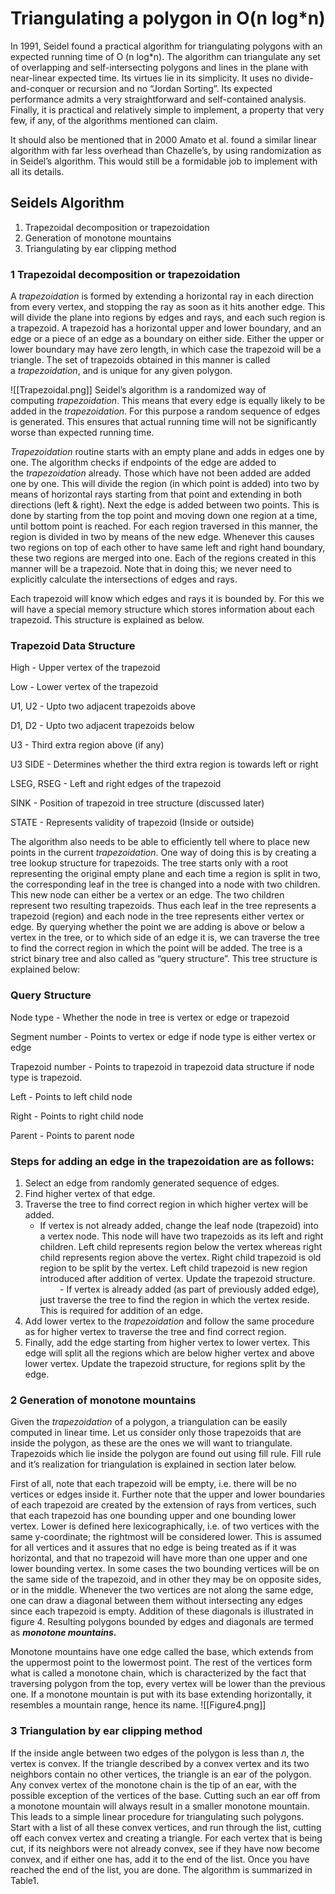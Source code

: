 # Triangulating a polygon in O(n log*n)
In 1991, Seidel found a practical algorithm for triangulating polygons with an expected running time of O (n log*n). 
The algorithm can triangulate any set of overlapping and self-intersecting polygons and lines in the plane with near-linear expected time.
Its virtues lie in its simplicity.
It uses no divide-and-conquer or recursion and no “Jordan Sorting”.
Its expected performance admits a very straightforward and self-contained analysis.
Finally, it is practical and relatively simple to implement, a property that very few, if any, of the algorithms mentioned can claim.

It should also be mentioned that in 2000 Amato et al.
found a similar linear algorithm with far less overhead than Chazelle’s, by using randomization as in Seidel’s algorithm. This would still be a formidable job to implement with all its details.

## Seidels Algorithm
1. Trapezoidal decomposition or trapezoidation
2. Generation of monotone mountains
3. Triangulating by ear clipping method

### 1 Trapezoidal decomposition or trapezoidation
A _trapezoidation_ is formed by extending a horizontal ray in each direction from every vertex, and stopping the ray as soon as it hits another edge.
This will divide the plane into regions by edges and rays, and each such region is a trapezoid.
A trapezoid has a horizontal upper and lower boundary, and an edge or a piece of an edge as a boundary on either side.
Either the upper or lower boundary may have zero length, in which case the trapezoid will be a triangle.
The set of trapezoids obtained in this manner is called a _trapezoidation_, and is unique for any given polygon.

![[Trapezoidal.png]]
Seidel’s algorithm is a randomized way of computing _trapezoidation_. This means that every edge is equally likely to be added in the _trapezoidation_. For this purpose a random sequence of edges is generated. This ensures that actual running time will not be significantly worse than expected running time.

_Trapezoidation_ routine starts with an empty plane and adds in edges one by one. 
The algorithm checks if endpoints of the edge are added to the _trapezoidation_ already.
Those which have not been added are added one by one.
This will divide the region (in which point is added) into two by means of horizontal rays starting from that point and extending in both directions (left & right).
Next the edge is added between two points.
This is done by starting from the top point and moving down one region at a time, until bottom point is reached.
For each region traversed in this manner, the region is divided in two by means of the new edge.
Whenever this causes two regions on top of each other to have same left and right hand boundary, these two regions are merged into one.
Each of the regions created in this manner will be a trapezoid.
Note that in doing this; we never need to explicitly calculate the intersections of edges and rays.

Each trapezoid will know which edges and rays it is bounded by. For this we will have a special memory structure which stores information about each trapezoid. This structure is explained as below.

### Trapezoid Data Structure
High - Upper vertex of the trapezoid

Low - Lower vertex of the trapezoid

U1, U2 - Upto two adjacent trapezoids above

D1, D2 - Upto two adjacent trapezoids below

U3 - Third extra region above (if any)

U3 SIDE - Determines whether the third extra region is towards left or right

LSEG, RSEG - Left and right edges of the trapezoid

SINK - Position of trapezoid in tree structure (discussed later)

STATE - Represents validity of trapezoid (Inside or outside)

The algorithm also needs to be able to efficiently tell where to place new points in the current _trapezoidation_. 
One way of doing this is by creating a tree lookup structure for trapezoids.
The tree starts only with a root representing the original empty plane and each time a region is split in two, the corresponding leaf in the tree is changed into a node with two children.
This new node can either be a vertex or an edge.
The two children represent two resulting trapezoids.
Thus each leaf in the tree represents a trapezoid (region) and each node in the tree represents either vertex or edge.
By querying whether the point we are adding is above or below a vertex in the tree, or to which side of an edge it is, we can traverse the tree to find the correct region in which the point will be added.
The tree is a strict binary tree and also called as “query structure”.
This tree structure is explained below:

### Query Structure
Node type - Whether the node in tree is vertex or edge or trapezoid

Segment number - Points to vertex or edge if node type is either vertex or edge

Trapezoid number - Points to trapezoid in trapezoid data structure if node type is trapezoid.

Left - Points to left child node

Right - Points to right child node

Parent - Points to parent node

### Steps for adding an edge in the trapezoidation are as follows:
1. Select an edge from randomly generated sequence of edges.
2. Find higher vertex of that edge.
3. Traverse the tree to find correct region in which higher vertex will be added.
	- If vertex is not already added, change the leaf node (trapezoid) into a vertex node. This node will have two trapezoids as its left and right children. Left child represents region below the vertex whereas right child represents region above the vertex. Right child trapezoid is old region to be split by the vertex. Left child trapezoid is new region introduced after addition of vertex. Update the trapezoid structure.
        - If vertex is already added (as part of previously added edge), just traverse the tree to find the region in which the vertex reside. This is required for addition of an edge. 
4. Add lower vertex to the _trapezoidation_ and follow the same procedure as for higher vertex to traverse the tree and find correct region.
5. Finally, add the edge starting from higher vertex to lower vertex. This edge will split all the regions which are below higher vertex and above lower vertex. Update the trapezoid structure, for regions split by the edge.

### 2 Generation of monotone mountains
Given the _trapezoidation_ of a polygon, a triangulation can be easily computed in linear time. Let us consider only those trapezoids that are inside the polygon, as these are the ones we will want to triangulate. Trapezoids which lie inside the polygon are found out using fill rule. Fill rule and it’s realization for triangulation is explained in section later below.


First of all, note that each trapezoid will be empty, i.e. there will be no vertices or edges inside it. Further note that the upper and lower boundaries of each trapezoid are created by the extension of rays from vertices, such that each trapezoid has one bounding upper and one bounding lower vertex. Lower is defined here lexicographically, i.e. of two vertices with the same y-coordinate; the rightmost will be considered lower. This is assumed for all vertices and it assures that no edge is being treated as if it was horizontal, and that no trapezoid will have more than one upper and one lower bounding vertex. In some cases the two bounding vertices will be on the same side of the trapezoid, and in other they may be on opposite sides, or in the middle. Whenever the two vertices are not along the same edge, one can draw a diagonal between them without intersecting any edges since each trapezoid is empty. Addition of these diagonals is illustrated in figure 4. Resulting polygons bounded by edges and diagonals are termed as _**monotone mountains**_**.**


Monotone mountains have one edge called the base, which extends from the uppermost point to the lowermost point. The rest of the vertices form what is called a monotone chain, which is characterized by the fact that traversing polygon from the top, every vertex will be lower than the previous one. If a monotone mountain is put with its base extending horizontally, it resembles a mountain range, hence its name.
![[Figure4.png]]

### 3 Triangulation by ear clipping method
If the inside angle between two edges of the polygon is less than л, the vertex is convex. 
If the triangle described by a convex vertex and its two neighbors contain no other vertices, the triangle is an ear of the polygon. 
Any convex vertex of the monotone chain is the tip of an ear, with the possible exception of the vertices of the base. 
Cutting such an ear off from a monotone mountain will always result in a smaller monotone mountain. 
This leads to a simple linear procedure for triangulating such polygons. Start with a list of all these convex vertices, and run through the list, cutting off each convex vertex and creating a triangle. 
For each vertex that is being cut, if its neighbors were not already convex, see if they have now become convex, and if either one has, add it to the end of the list. Once you have reached the end of the list, you are done. The algorithm is summarized in Table1.